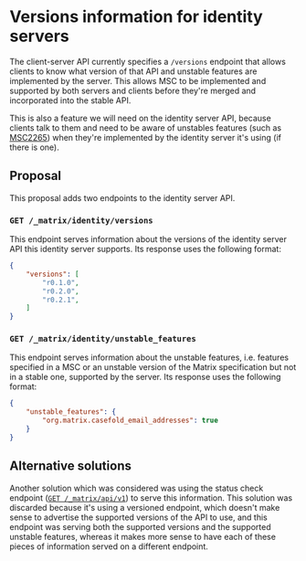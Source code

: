 # Versions information for identity servers

The client-server API currently specifies a `/versions` endpoint that allows
clients to know what version of that API and unstable features are implemented
by the server. This allows MSC to be implemented and supported by both servers
and clients before they're merged and incorporated into the stable API.

This is also a feature we will need on the identity server API, because
clients talk to them and need to be aware of unstables features (such as
[MSC2265](https://github.com/matrix-org/matrix-doc/pull/2265)) when they're
implemented by the identity server it's using (if there is one).

## Proposal

This proposal adds two endpoints to the identity server API.

### `GET /_matrix/identity/versions`

This endpoint serves information about the versions of the identity server API
this identity server supports. Its response uses the following format:

```json
{
    "versions": [
        "r0.1.0",
        "r0.2.0",
        "r0.2.1",
    ]
}
```

### `GET /_matrix/identity/unstable_features`

This endpoint serves information about the unstable features, i.e. features
specified in a MSC or an unstable version of the Matrix specification but not in
a stable one, supported by the server. Its response uses the following format:

```json
{
    "unstable_features": {
        "org.matrix.casefold_email_addresses": true
    }
}
```

## Alternative solutions

Another solution which was considered was using the status check endpoint ([`GET
/_matrix/api/v1`](https://matrix.org/docs/spec/identity_service/latest#get-matrix-identity-api-v1))
to serve this information. This solution was discarded because it's using a
versioned endpoint, which doesn't make sense to advertise the supported versions
of the API to use, and this endpoint was serving both the supported versions and
the supported unstable features, whereas it makes more sense to have each of
these pieces of information served on a different endpoint.
